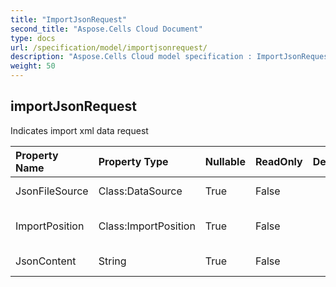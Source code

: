 ```yaml
---
title: "ImportJsonRequest"
second_title: "Aspose.Cells Cloud Document"
type: docs
url: /specification/model/importjsonrequest/
description: "Aspose.Cells Cloud model specification : ImportJsonRequest. Effortlessly handle Excel and other spreadsheet documents with features like opening, generating, editing, splitting, merging, comparing, and converting."
weight: 50
---
```


## **importJsonRequest**

Indicates import xml data request 

| Property Name | Property Type | Nullable |  ReadOnly | DefaultValue | Description | 
| :- | :- | :- |:- |  :- | :- |
| JsonFileSource | Class:DataSource | True |  False |  | Json file source |  
| ImportPosition | Class:ImportPosition | True |  False |  | Import position description. |  
| JsonContent | String | True |  False |  | Base64String default is null |  

